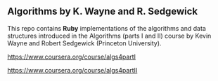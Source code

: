 ## Algorithms by K. Wayne and R. Sedgewick

This repo contains **Ruby** implementations of the algorithms and data structures introduced in the Algorithms (parts I and II) course by Kevin Wayne and Robert Sedgewick (Princeton University).

https://www.coursera.org/course/algs4partI

https://www.coursera.org/course/algs4partII
